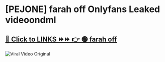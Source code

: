 
 # [PEJONE] farah off Onlyfans Leaked videoondml

## <h2><a href="https://clipsfans.com/farah_off&ref=git">🔗 Click to LINKS ⏩⏩ 👉 🟢 farah off </a></h2>

<a href="https://clipsfans.com/farah_off&ref=git" rel="nofollow" data-target="animated-image.originalLink"><img src="https://i.ibb.co.com/xMMVF88/686577567.gif" alt="Viral Video Original" style="max-width: 100%; display: inline-block;" data-target="animated-image.originalImage"></a>

